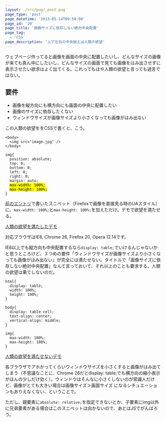 ```yaml
---
layout: ./src/pug/_post.pug
page_type: 'post'
page_datetime: '2013-05-14T09:50:00'
page_id: '29'
page_title: '画像サイズに依存しない絶対中央配置'
page_tag:
  - 'CSS'
page_description: '上下左右の中央揃えは人類の欲望'
---
```

ウェブページ作ってると画像を画面の中央に配置したいし、どんなサイズの画像が来ても真ん中にしたいし、どんなサイズの画面で見ても画像をはみ出させずに表示させたい欲求はよく出てくる。これってもはや人類の欲望と言っても過言ではない。

## 要件

- 画像を縦方向にも横方向にも画面の中央に配置したい
- 画像のサイズに依存したくない
- ウィンドウサイズが画像サイズより小さくなっても画像がはみ出ない

この人類の欲望ををCSSで書くと、こう。

<pre title="人類の欲望を満たしたHMTL"><code data-language="html">&lt;body&gt;
  &lt;img src="image.jpg" /&gt;
&lt;/body&gt;</code></pre>

<pre title="人類の欲望を満たしたCSS"><code data-language="css">img{
  position: absolute;
  top: 0;
  bottom: 0;
  left: 0;
  right: 0;
  margin: auto;
  <mark>max-width: 100%;</mark>
  <mark>max-height: 100%;</mark>
}</code></pre>

[前のエントリ](/archives/11.html)で書いたスニペット（Firefoxで画像を直接見る時のUAスタイル）に、`max-width: 100%;`と`max-height: 100%;`を加えただけ。デモで欲望を満たせる。

[人類の欲望を満たしたデモ](/demo/31.html)

対応ブラウザはIE8, Chrome 26, Firefox 20, Opera 12.14です。

IE8以上でも縦方向も中央配置するなら`display: table;`でいけるんじゃないかと思うところけど、３つめの要件「ウィンドウサイズが画像サイズより小さくなっても画像がはみ出ない」が完全には満たせない。タイトルで「画像サイズに依存しない絶対中央配置」なんて言っておいて、それ以上のことも要求する。人類の欲望は果てしないのだ。

<pre title="display: table;では人類の欲望を満たせない"><code data-language="css">html{
  display: table;
  width: 100%;
  height: 100%;
}

body{
  display: table-cell;
  text-align: center;
  vertical-align: middle;
}

img{
  max-width: 100%;
  max-height: 100%;
}</code></pre>

[人類の欲望を満たせないデモ](/demo/32.html)

各ブラウザでアホかってくらいウィンドウサイズを小さくすると画像がはみ出てしまう（不思議なことに、Chrome 26だとdisplay: table;でも横方向の縮小表示がほんの少しだけ効く）。ウィンドウはそんなに小さくしないのが常識人だけど、画像がとても大きい場合は画像サイズ＞画面サイズ になるシチュエーションもありえなくない、ということで。

ただし、親要素に`absolute: relative;`を指定できないとか、子要素にimg以外に兄弟要素がある場合はこのスニペットは向かないので、あとはJSでがんばろう。

